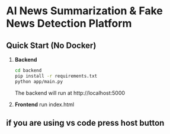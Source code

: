 # AI News Summarization & Fake News Detection Platform

## Quick Start (No Docker)

1. **Backend**
   ```bash
   cd backend
   pip install -r requirements.txt
   python app/main.py
   ```
   The backend will run at http://localhost:5000

2. **Frontend**
  run index.html

  if you are using vs code press host button
---

